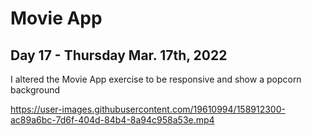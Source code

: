 # Movie App
## Day 17 - Thursday Mar. 17th, 2022
I altered the Movie App exercise to be responsive and show a popcorn background

https://user-images.githubusercontent.com/19610994/158912300-ac89a6bc-7d6f-404d-84b4-8a94c958a53e.mp4

